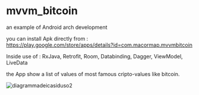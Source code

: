 # mvvm_bitcoin
an example of Android arch development

you can install Apk directly from :
https://play.google.com/store/apps/details?id=com.macormap.mvvmbitcoin

Inside use of : RxJava, Retrofit, Room, Databinding, Dagger, ViewModel, LiveData

the App show a list of values of most famous cripto-values like bitcoin.


![diagrammadeicasiduso2](https://user-images.githubusercontent.com/31183408/36436341-3fe95dd8-1664-11e8-8a09-71e57a0be13a.png)
